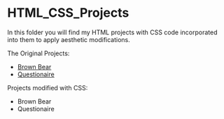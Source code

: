 # HTML_CSS_Projects
In this folder you will find my HTML projects with CSS code incorporated into them to apply aesthetic modifications.

The Original Projects:
<ul>
  <li><a href="https://github.com/Ed-Ryan/HTML_Projects/tree/main/HTML_Source_Codes/Brown_Bear">Brown Bear</a></li>
  <li><a href="https://github.com/Ed-Ryan/HTML_Projects/blob/main/HTML_Source_Codes/Questionaire/Questionaire_HTML.html">Questionaire</a></li>
</ul>

Projects modified with CSS:
<ul>
  <li>Brown Bear</li>
  <li>Questionaire</li>
</ul>
